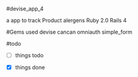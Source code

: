 #devise_app_4


a app to track Product alergens
Ruby 2.0 
Rails 4 

#Gems used
devise
cancan
omniauth
simple_form

#todo
-[ ]  things todo 
-[x] things done


